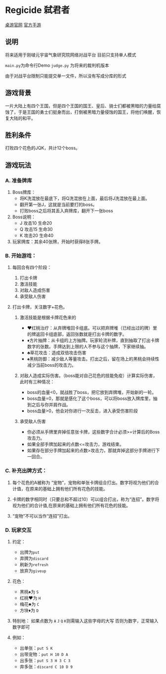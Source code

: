 ﻿# Regicide 弑君者

[桌游官网](https://badgersfrommars.com/)
[官方手游](https://play.google.com/store/apps/details?id=com.bfm.regicidecompanion)

## 说明
将来适用于刚啵元宇宙气象研究院网络对战平台
目前只支持单人模式

`main.py`为命令行Demo
`judge.py` 为将来的裁判机版本

由于对战平台限制只能提交单一文件，所以没有写成分库的形式

##  游戏背景

一片大陆上有四个王国，但是四个王国的国王、皇后、骑士们都被黑暗的力量给腐蚀了，于是王国的勇士们挺身而出，打倒被黑暗力量侵蚀的国王，将他们唤醒，恢复大陆的和平。

## 胜利条件

打败四个花色的JQK，共计12个boss。

## 游戏玩法

### A. 准备牌库
1. Boss牌库：
    - 将K洗混放在最底下，将Q洗混放在上面，最后将J洗混放在最上面。
    - 翻开第一张J，这就是当前要打的boss。
    - 打败boss之后将其丢入弃牌库，翻开下一张boss
2. Boss说明：
    - J  攻击10   生命20
    - Q 攻击15   生命30
    - K 攻击20   生命40
3. 玩家牌库：其余40张牌，开始时获得8张手牌。

### B. 开始游戏：
1. 每回合有四个阶段：
    1. 打出卡牌
    2. 激活技能
    3. 对敌人造成伤害
    4. 承受敌人伤害
            
2. 打出卡牌，关注数字+花色。
    1. 激活技能是根据卡牌花色来的
        - ♥红桃治疗：从弃牌堆回卡组底。可以把弃牌堆（已经出过的牌）里的牌返回卡组底部，返回张数就是打出卡牌的数字。
        - ♦方片抽牌：从卡组的上方抽牌。玩家轮流补牌，直到抽取了打出卡牌数字的张数。手牌达到上限的人不参与这个抽牌，下家继续抽。
        - ♣草花攻击：造成双倍攻击伤害
        - ♠黑桃防御：减少敌人等量攻击。打出之后，留在场上的黑桃会持续性减少当前boss的攻击力。
    2. 对敌人造成实际伤害。（boss能对自己花色的技能免疫）计算实际伤害，此时有三种情况：
        - boss的血量<0，就战胜了boss，把它放到弃牌堆，开始新的一轮。
        - boss血量=0，那就是感化了这个boss，可以将boss放入牌库里，抽到之后与你并肩作战。
        - boss血量>0，他会对你进行一次反击，进入承受伤害阶段

    3. 承受敌人伤害
        - 你必须从手牌里弃掉任意张卡牌，这些数字合计必须>=计算后的Boss攻击力。
        - 如果全部手牌加起来的点数<=攻击力，游戏结束。
        - 如果存在部分手牌加起来的点数>攻击力，那就弃掉这部分手牌进行下一回合。

### C. 补充出牌方式：

1. 每个花色的A被称为 “宠物”，宠物和单张卡牌组合打出。数字将视为他们的合计值，在原来的基础上拥有他们所有花色的技能。

2. 卡牌的数字相同时（只要总和不超过10）可以组合打出，称为“连招”。数字将视为他们的合计值,在原来的基础上拥有他们所有花色的技能。

3. “宠物”不可以当作“连招”打出。


### D. 玩家交互
1. 约定：
    - 出牌为`put`
    - 弃牌为`discard`
    - 刷新为`refresh`
    - 放弃为`giveup`

2. 花色：
    - 黑桃♠为 `S`
    - 红桃♥为 `H`
    - 梅花♣为 `C`
    - 方块♦为 `D`

3. 特别地：
    如果点数为 `A` `J` `Q` `K`则需输入这些字母的大写
    否则为数字，正常输入数字即可

4. 例如：
    - 出单张：`put S K`
    - 出带宠物：`put H 10 D A`
    - 出多张：`put S 3 H 3 C 3`
    - 弃多张：`discard C 10 D 9`
